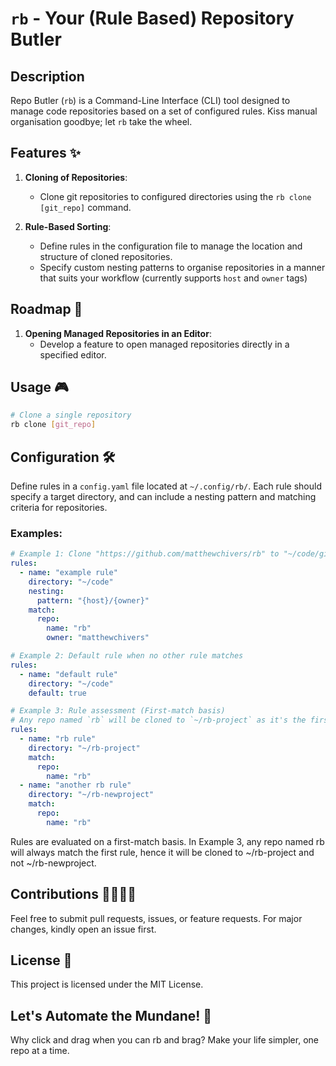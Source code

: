 # `rb` - Your (Rule Based) Repository Butler

## Description

Repo Butler (`rb`) is a Command-Line Interface (CLI) tool designed to manage code repositories based on a set of configured rules. Kiss manual organisation goodbye; let `rb` take the wheel.

## Features ✨

1. **Cloning of Repositories**:
   - Clone git repositories to configured directories using the `rb clone [git_repo]` command.

2. **Rule-Based Sorting**:
   - Define rules in the configuration file to manage the location and structure of cloned repositories.
   - Specify custom nesting patterns to organise repositories in a manner that suits your workflow (currently supports `host` and `owner` tags)

## Roadmap 🚀

1. **Opening Managed Repositories in an Editor**:
   - Develop a feature to open managed repositories directly in a specified editor.

## Usage 🎮

```bash
# Clone a single repository
rb clone [git_repo]
```

## Configuration 🛠️

Define rules in a `config.yaml` file located at `~/.config/rb/`. Each rule should specify a target directory, and can include a nesting pattern and matching criteria for repositories.

### Examples:

```yaml
# Example 1: Clone "https://github.com/matthewchivers/rb" to "~/code/github.com/example-owner/rb"
rules:
  - name: "example rule"
    directory: "~/code"
    nesting:
      pattern: "{host}/{owner}"
    match:
      repo:
        name: "rb"
        owner: "matthewchivers"

# Example 2: Default rule when no other rule matches
rules:
  - name: "default rule"
    directory: "~/code"
    default: true

# Example 3: Rule assessment (First-match basis)
# Any repo named `rb` will be cloned to `~/rb-project` as it's the first matching rule.
rules:
  - name: "rb rule"
    directory: "~/rb-project"
    match:
      repo:
        name: "rb"
  - name: "another rb rule"
    directory: "~/rb-newproject"
    match:
      repo:
        name: "rb"
```
Rules are evaluated on a first-match basis. In Example 3, any repo named rb will always match the first rule, hence it will be cloned to ~/rb-project and not ~/rb-newproject.

## Contributions 👨‍💻👩‍💻
Feel free to submit pull requests, issues, or feature requests. For major changes, kindly open an issue first.

## License 📜
This project is licensed under the MIT License.

## Let's Automate the Mundane! 🤖
Why click and drag when you can rb and brag? Make your life simpler, one repo at a time.